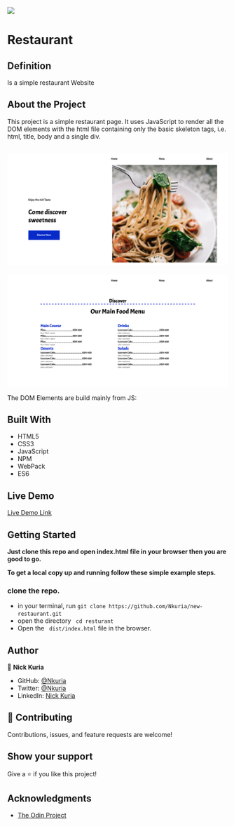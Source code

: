 ![](https://img.shields.io/badge/Microverse-blueviolet)

# Restaurant

## Definition

Is a simple restaurant Website

## About the Project

This project is a simple restaurant page. It uses JavaScript to render all the DOM elements with the html file containing only the basic skeleton tags, i.e. html, title, body and a single div.

![screenshot](./src/assets/images/capture1.png)
-
![screenshot](./src/assets/images/capture2.png)

The DOM Elements are build mainly from JS:


## Built With

- HTML5
- CSS3
- JavaScript
- NPM
- WebPack
- ES6

## Live Demo

[Live Demo Link](https://nkuria.github.io/resturant/)


## Getting Started

**Just clone this repo and open index.html file in your browser then you are good to go.**


**To get a local copy up and running follow these simple example steps.**

### clone the repo.
- in your terminal,  run
``` git clone https://github.com/Nkuria/new-restaurant.git ```
- open the directory
``` cd resturant```
- Open the ``` dist/index.html``` file in the browser.



## Author

👤 **Nick Kuria**

- GitHub: [@Nkuria](https://github.com/Nkuria)
- Twitter: [@Nkuria](https://twitter.com/Nkuria3)
- LinkedIn: [Nick Kuria](https://www.linkedin.com/in/nick-kuria-a148931a9/)

## 🤝 Contributing

Contributions, issues, and feature requests are welcome!

## Show your support

Give a ⭐️ if you like this project!

## Acknowledgments

-  [The Odin Project](https://www.theodinproject.com/)
